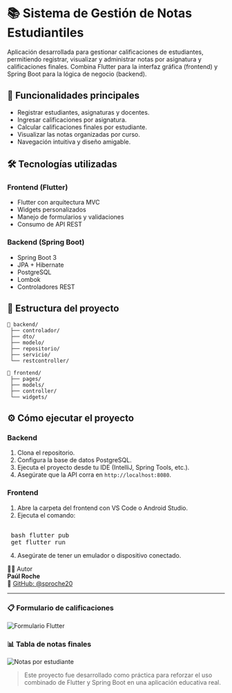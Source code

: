 
# 📚 Sistema de Gestión de Notas Estudiantiles

Aplicación desarrollada para gestionar calificaciones de estudiantes, permitiendo registrar, visualizar y administrar notas por asignatura y calificaciones finales. Combina Flutter para la interfaz gráfica (frontend) y Spring Boot para la lógica de negocio (backend).

## 🚀 Funcionalidades principales

- Registrar estudiantes, asignaturas y docentes.
- Ingresar calificaciones por asignatura.
- Calcular calificaciones finales por estudiante.
- Visualizar las notas organizadas por curso.
- Navegación intuitiva y diseño amigable.

## 🛠️ Tecnologías utilizadas

### Frontend (Flutter)
- Flutter con arquitectura MVC
- Widgets personalizados
- Manejo de formularios y validaciones
- Consumo de API REST

### Backend (Spring Boot)
- Spring Boot 3
- JPA + Hibernate
- PostgreSQL
- Lombok
- Controladores REST

## 📂 Estructura del proyecto

```
📁 backend/
 ├── controlador/
 ├── dto/
 ├── modelo/
 ├── repositorio/
 ├── servicio/
 └── restcontroller/

📁 frontend/
 ├── pages/
 ├── models/
 ├── controller/
 └── widgets/
```

## ⚙️ Cómo ejecutar el proyecto

### Backend
1. Clona el repositorio.
2. Configura la base de datos PostgreSQL.
3. Ejecuta el proyecto desde tu IDE (IntelliJ, Spring Tools, etc.).
4. Asegúrate que la API corra en `http://localhost:8080`.

### Frontend
1. Abre la carpeta del frontend con VS Code o Android Studio.
2. Ejecuta el comando:  
<pre lang="markdown"> 
 bash flutter pub 
 get flutter run 
</pre>
4. Asegúrate de tener un emulador o dispositivo conectado.

👨‍💻 Autor  
**Paúl Roche**  
🔗 [GitHub: @sproche20](https://github.com/sproche20)

---
### 📋 Formulario de calificaciones

![Formulario Flutter](formulario_calificaciones.jpg)

### 📊 Tabla de notas finales

![Notas por estudiante](tablas_notas.jpg)

> Este proyecto fue desarrollado como práctica para reforzar el uso combinado de Flutter y Spring Boot en una aplicación educativa real.
